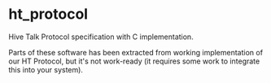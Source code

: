 # ht_protocol
Hive Talk Protocol specification with C implementation.

Parts of these software has been extracted from working implementation of our HT Protocol, but it's not work-ready (it requires some work to integrate this into your system).
